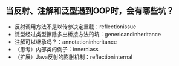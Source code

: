 ## 当反射、注解和泛型遇到OOP时，会有哪些坑？

- 反射调用方法不是以传参决定重载：reflectionissue
- 泛型经过类型擦除多出桥接方法的坑：genericandinheritance
- 注解可以继承吗？：annotationinheritance
- （思考）内部类的例子：innerclass
- （扩展）Java反射的膨胀机制：reflectioninternal
